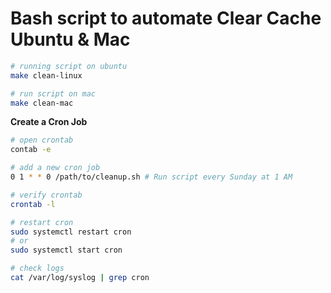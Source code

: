 # Bash script to automate Clear Cache Ubuntu & Mac

```bash
# running script on ubuntu
make clean-linux

# run script on mac 
make clean-mac 

```


**Create a Cron Job**
```bash 
# open crontab
contab -e

# add a new cron job 
0 1 * * 0 /path/to/cleanup.sh # Run script every Sunday at 1 AM

# verify crontab
crontab -l

# restart cron
sudo systemctl restart cron
# or 
sudo systemctl start cron

# check logs
cat /var/log/syslog | grep cron

```